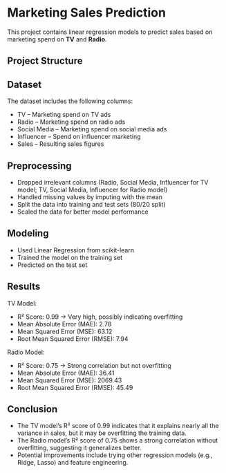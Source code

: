 # Marketing Sales Prediction
This project contains linear regression models to predict sales based on marketing spend on **TV** and **Radio**.

## Project Structure

## Dataset
The dataset includes the following columns:
- TV – Marketing spend on TV ads
- Radio – Marketing spend on radio ads
- Social Media – Marketing spend on social media ads
- Influencer – Spend on influencer marketing
- Sales – Resulting sales figures

## Preprocessing
- Dropped irrelevant columns (Radio, Social Media, Influencer for TV model; TV, Social Media, Influencer for Radio model)
- Handled missing values by imputing with the mean
- Split the data into training and test sets (80/20 split)
- Scaled the data for better model performance

## Modeling
- Used Linear Regression from scikit-learn
- Trained the model on the training set
- Predicted on the test set

## Results
TV Model:
- R² Score: 0.99 → Very high, possibly indicating overfitting
- Mean Absolute Error (MAE): 2.78
- Mean Squared Error (MSE): 63.12
- Root Mean Squared Error (RMSE): 7.94

Radio Model:
- R² Score: 0.75 → Strong correlation but not overfitting
- Mean Absolute Error (MAE): 36.41
- Mean Squared Error (MSE): 2069.43
- Root Mean Squared Error (RMSE): 45.49

## Conclusion
- The TV model’s R² score of 0.99 indicates that it explains nearly all the variance in sales, but it may be overfitting the training data.
- The Radio model’s R² score of 0.75 shows a strong correlation without overfitting, suggesting it generalizes better.
- Potential improvements include trying other regression models (e.g., Ridge, Lasso) and feature engineering.
